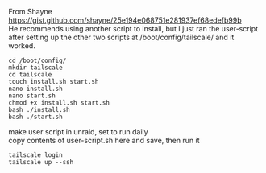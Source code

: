 From Shayne  
https://gist.github.com/shayne/25e194e068751e281937ef68edefb99b  
He recommends using another script to install, but I just ran the user-script after setting up the other two scripts at /boot/config/tailscale/ and it worked.  
```
cd /boot/config/
mkdir tailscale
cd tailscale
touch install.sh start.sh
nano install.sh
nano start.sh
chmod +x install.sh start.sh
bash ./install.sh
bash ./start.sh
```
make user script in unraid, set to run daily  
copy contents of user-script.sh here and save, then run it  
```
tailscale login
tailscale up --ssh
```
